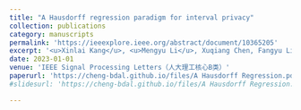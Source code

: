 ```yaml
---
title: "A Hausdorff regression paradigm for interval privacy"
collection: publications
category: manuscripts
permalink: 'https://ieeexplore.ieee.org/abstract/document/10365205'
excerpt: '<u>Xinlai Kang</u>, <u>Mengyu Li</u>, Xuqiang Chen, Fangyu Li, <u>Cheng Meng<sup>*</sup></u>'
date: 2023-01-01
venue: 'IEEE Signal Processing Letters（人大理工核心B类）'
paperurl: 'https://cheng-bdal.github.io/files/A Hausdorff Regression.pdf'
#slidesurl: 'https://cheng-bdal.github.io/files/A Hausdorff Regression.pdf'

---
```


